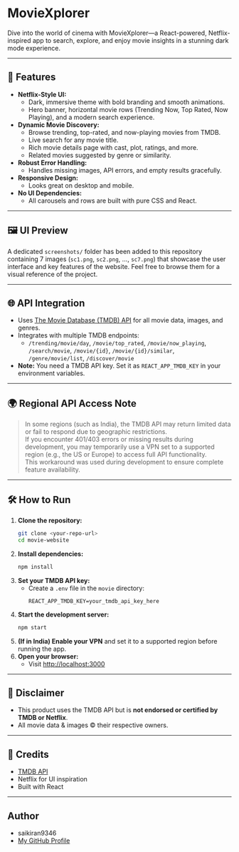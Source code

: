 # MovieXplorer

Dive into the world of cinema with MovieXplorer—a React-powered, Netflix-inspired app to search, explore, and enjoy movie insights in a stunning dark mode experience.

---

## 🚀 Features

- **Netflix-Style UI:**
  - Dark, immersive theme with bold branding and smooth animations.
  - Hero banner, horizontal movie rows (Trending Now, Top Rated, Now Playing), and a modern search experience.
- **Dynamic Movie Discovery:**
  - Browse trending, top-rated, and now-playing movies from TMDB.
  - Live search for any movie title.
  - Rich movie details page with cast, plot, ratings, and more.
  - Related movies suggested by genre or similarity.
- **Robust Error Handling:**
  - Handles missing images, API errors, and empty results gracefully.
- **Responsive Design:**
  - Looks great on desktop and mobile.
- **No UI Dependencies:**
  - All carousels and rows are built with pure CSS and React.

---

## 🖼️ UI Preview

A dedicated `screenshots/` folder has been added to this repository containing 7 images (`sc1.png`, `sc2.png`, ..., `sc7.png`) that showcase the user interface and key features of the website. Feel free to browse them for a visual reference of the project.

---

## 🌐 API Integration

- Uses [The Movie Database (TMDB) API](https://www.themoviedb.org/documentation/api) for all movie data, images, and genres.
- Integrates with multiple TMDB endpoints:
  - `/trending/movie/day`, `/movie/top_rated`, `/movie/now_playing`, `/search/movie`, `/movie/{id}`, `/movie/{id}/similar`, `/genre/movie/list`, `/discover/movie`
- **Note:** You need a TMDB API key. Set it as `REACT_APP_TMDB_KEY` in your environment variables.

---

## 🌍 Regional API Access Note

> In some regions (such as India), the TMDB API may return limited data or fail to respond due to geographic restrictions.  
> If you encounter 401/403 errors or missing results during development, you may temporarily use a VPN set to a supported region (e.g., the US or Europe) to access full API functionality.  
> This workaround was used during development to ensure complete feature availability.

---

## 🛠️ How to Run

1. **Clone the repository:**
   ```bash
   git clone <your-repo-url>
   cd movie-website
   ```
2. **Install dependencies:**
   ```bash
   npm install
   ```
3. **Set your TMDB API key:**
   - Create a `.env` file in the `movie` directory:
     ```env
     REACT_APP_TMDB_KEY=your_tmdb_api_key_here
     ```
4. **Start the development server:**
   ```bash
   npm start
   ```
5. **(If in India) Enable your VPN** and set it to a supported region before running the app.
6. **Open your browser:**
   - Visit [http://localhost:3000](http://localhost:3000)

---

## 📢 Disclaimer

- This product uses the TMDB API but is **not endorsed or certified by TMDB or Netflix**.
- All movie data & images © their respective owners.

---

## 🙏 Credits

- [TMDB API](https://www.themoviedb.org/documentation/api)
- Netflix for UI inspiration
- Built with React 

---

## Author
- saikiran9346
- [My GitHub Profile](https://github.com/saikiran9346)
